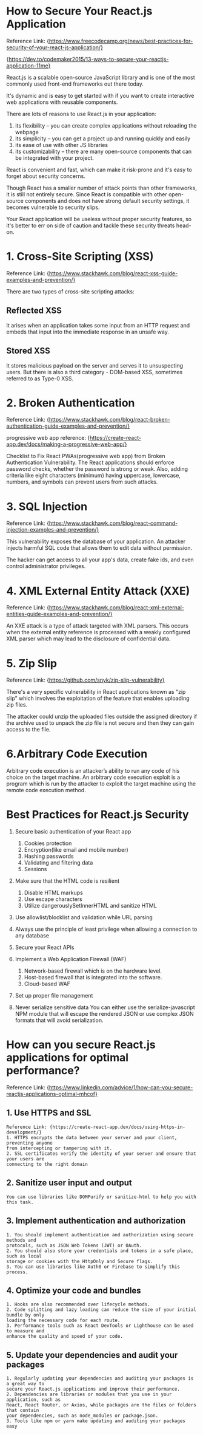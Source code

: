 # How to Secure Your React.js Application

Reference Link: {https://www.freecodecamp.org/news/best-practices-for-security-of-your-react-js-application/}

{https://dev.to/codemaker2015/13-ways-to-secure-your-reactjs-application-11me}

React.js is a scalable open-source JavaScript library and is one of the most commonly used front-end frameworks out there today.

It's dynamic and is easy to get started with if you want to create interactive web applications with reusable components.

There are lots of reasons to use React.js in your application:

1. its flexibility – you can create complex applications without reloading the webpage
2. its simplicity – you can get a project up and running quickly and easily
3. its ease of use with other JS libraries
4. its customizability – there are many open-source components that can be integrated with your project.

React is convenient and fast, which can make it risk-prone and it's easy to forget about security concerns.

Though React has a smaller number of attack points than other frameworks, it is still not entirely secure. Since React is compatible with other open-source components and does not have strong default security settings, it becomes vulnerable to security slips.

Your React application will be useless without proper security features, so it's better to err on side of caution and tackle these security threats head-on.

# 1. Cross-Site Scripting (XSS)

Reference Link: {https://www.stackhawk.com/blog/react-xss-guide-examples-and-prevention/}

There are two types of cross-site scripting attacks:

## Reflected XSS 
It arises when an application takes some input from an HTTP request and embeds that input into the immediate response in an unsafe way.

## Stored XSS 
It stores malicious payload on the server and serves it to unsuspecting users. But there is also a third category - DOM-based XSS, sometimes referred to as Type-0 XSS.

# 2. Broken Authentication

Reference Link: {https://www.stackhawk.com/blog/react-broken-authentication-guide-examples-and-prevention/} 

progressive web app reference: {https://create-react-app.dev/docs/making-a-progressive-web-app/}

Checklist to Fix React PWAs(progressive web app) from Broken Authentication Vulnerability. The React applications should enforce password checks, whether the password is strong or weak. Also, adding criteria like eight characters (minimum) having uppercase, lowercase, numbers, and symbols can prevent users from such attacks.

# 3. SQL Injection

Reference Link: {https://www.stackhawk.com/blog/react-command-injection-examples-and-prevention/}

This vulnerability exposes the database of your application. An attacker injects harmful SQL code that allows them to edit data without permission.

The hacker can get access to all your app's data, create fake ids, and even control administrator privileges.

# 4. XML External Entity Attack (XXE)

Reference Link: {https://www.stackhawk.com/blog/react-xml-external-entities-guide-examples-and-prevention/}

An XXE attack is a type of attack targeted with XML parsers. This occurs when the external entity reference is processed with a weakly configured XML parser which may lead to the disclosure of confidential data.

# 5. Zip Slip

Reference Link: {https://github.com/snyk/zip-slip-vulnerability}

There's a very specific vulnerability in React applications known as "zip slip" which involves the exploitation of the feature that enables uploading zip files.

The attacker could unzip the uploaded files outside the assigned directory if the archive used to unpack the zip file is not secure and then they can gain access to the file.

#  6.Arbitrary Code Execution

Arbitrary code execution is an attacker’s ability to run any code of his choice on the target machine. An arbitrary code execution exploit is a program which is run by the attacker to exploit the target machine using the remote code execution method.

# Best Practices for React.js Security
1. Secure basic authentication of your React app
    1. Cookies protection
    2. Encryption(like email and mobile number)
    3. Hashing passwords
    4. Validating and filtering data
    5. Sessions
2. Make sure that the HTML code is resilient
    1. Disable HTML markups
    2. Use escape characters
    3. Utilize dangerouslySetInnerHTML and sanitize HTML
3. Use allowlist/blocklist and validation while URL parsing

4. Always use the principle of least privilege when allowing a connection to any database
5. Secure your React APIs

6. Implement a Web Application Firewall (WAF)
    1. Network-based firewall which is on the hardware level.
    2. Host-based firewall that is integrated into the software.
    3. Cloud-based WAF
7. Set up proper file management
8. Never serialize sensitive data
    You can either use the serialize-javascript NPM module that will escape the rendered JSON
    or use complex JSON formats that will avoid serialization.


# How can you secure React.js applications for optimal performance?

Reference Link: {https://www.linkedin.com/advice/1/how-can-you-secure-reactjs-applications-optimal-mhcof}

## 1. Use HTTPS and SSL
    Reference Link: {https://create-react-app.dev/docs/using-https-in-development/}
    1. HTTPS encrypts the data between your server and your client, preventing anyone
    from intercepting or tampering with it.
    2. SSL certificates verify the identity of your server and ensure that your users are
    connecting to the right domain
## 2. Sanitize user input and output
    You can use libraries like DOMPurify or sanitize-html to help you with this task.
## 3. Implement authentication and authorization
    1. You should implement authentication and authorization using secure methods and
    protocols, such as JSON Web Tokens (JWT) or OAuth.
    2. You should also store your credentials and tokens in a safe place, such as local
    storage or cookies with the HttpOnly and Secure flags.
    3. You can use libraries like Auth0 or Firebase to simplify this process.
## 4. Optimize your code and bundles
    1. Hooks are also recommended over lifecycle methods.
    2. Code splitting and lazy loading can reduce the size of your initial bundle by only
    loading the necessary code for each route.
    3. Performance tools such as React DevTools or Lighthouse can be used to measure and
    enhance the quality and speed of your code.
## 5. Update your dependencies and audit your packages
    1. Regularly updating your dependencies and auditing your packages is a great way to
    secure your React.js applications and improve their performance.
    2. Dependencies are libraries or modules that you use in your application, such as
    React, React Router, or Axios, while packages are the files or folders that contain
    your dependencies, such as node_modules or package.json.
    3. Tools like npm or yarn make updating and auditing your packages easy



